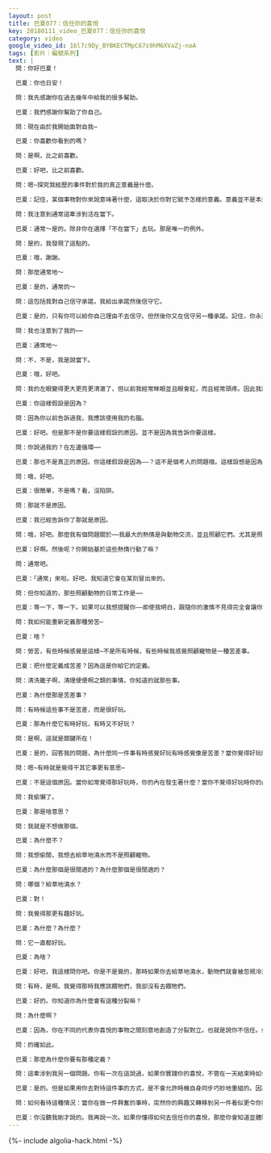 ```yaml
---
layout: post
title: 巴夏077：信任你的喜悅
key: 20180111_video_巴夏077：信任你的喜悅
category: video
google_video_id: 1bl7c9Dy_BYBKECTMpC67s9hM6XVaZj-noA
tags: [影片｜編號系列]
text: |
  問：你好巴夏！

  巴夏：你也日安！

  問：我先感謝你在過去幾年中給我的很多幫助。

  巴夏：我們感謝你幫助了你自己。

  問：現在由於我開始面對自我⋯

  巴夏：你喜歡你看到的嗎？

  問：是啊，比之前喜歡。

  巴夏：好吧，比之前喜歡。

  問：嗯~探究我經歷的事件對於我的真正意義是什麼。

  巴夏：記住，某個事物對你來說意味著什麼，這取決於你對它賦予怎樣的意義。意義並不是本來具有的。

  問：我注意到通常這牽涉到活在當下。

  巴夏：通常～是的。除非你在選擇「不在當下」去玩。那是唯一的例外。

  問：是的，我發現了這點的。

  巴夏：哦，謝謝。

  問：那麼通常地～

  巴夏：是的，通常的～

  問：這包括我對自己信守承諾，我給出承諾然後信守它。

  巴夏：是的，只有你可以給你自己理由不去信守。但然後你又在信守另一種承諾。記住，你永遠不是真的沒有信守承諾，只是有時你變化了你信守的承諾。你永遠不會不信任，你永遠不會無信心，你永遠不會不守諾。你只是變化你信守的內容而已。決定你想要信守的內容是什麼，然後信守它。

  問：我也注意到了我的⋯⋯

  巴夏：通常地～

  問：不，不是，我是說當下。

  巴夏：哦，好吧。

  問：我的左眼變得更大更亮更清澈了，但以前我經常眯眼並且眼會紅，而且經常頭疼。因此我設想這應該是我開始使用我的右腦的反映。

  巴夏：你這樣假設是因為？

  問：因為你以前告訴過我，我應該使用我的右腦。

  巴夏：好吧。但是那不是你要這樣假設的原因。並不是因為我告訴你要這樣。

  問：你說過我的？在左邊循環⋯⋯

  巴夏：那也不是真正的原因。你這樣假設是因為——？這不是個考人的問題哦。這樣設想是因為你偏好於這樣設想。

  問：哦，好吧。

  巴夏：很簡單，不是嗎？看，沒陷阱。

  問：那就不是原因。

  巴夏：我已經告訴你了那就是原因。

  問：哦，好吧。那麼我有個問題關於⋯⋯我最大的熱情是與動物交流，並且照顧它們。尤其是照顧我自己的寵物。

  巴夏：好啊。然後呢？你開始基於這些熱情行動了嘛？

  問：通常吧。

  巴夏：「通常」來啦。好吧，我知道它會在某刻冒出來的。

  問：但你知道的，那些照顧動物的日常工作是⋯⋯

  巴夏：等一下，等一下。如果可以我想提醒你——即使我明白，跟隨你的激情不見得完全會讓你一直得到一樣的機會去做一模一樣的事——但是，我要提醒你，一般來說「強烈的」（Fervent），「熱情」（Passion）這些詞和「通常地」（Usually）不共存。如果那是「強烈的」「熱情」的話，那麼那就會是「一直地」（Always），而非「通常地」。你明白我的重點了？

  問：我如何能重新定義那種勞苦⋯

  巴夏：啥？

  問：勞苦，有些時候感覺是這樣⋯不是所有時候，有些時候我感覺照顧寵物是一種苦差事。

  巴夏：把什麼定義成苦差？因為這是你給它的定義。

  問：清洗籠子啊，清理便便啊之類的事情，你知道的就那些事。

  巴夏：為什麼那是苦差事？

  問：有時候這些事不是苦差，而是很好玩。

  巴夏：那為什麼它有時好玩，有時又不好玩？

  問：是啊，這就是關鍵所在！

  巴夏：是的，回答我的問題，為什麼同一件事有時感覺好玩有時感覺像是苦差？當你覺得好玩時，你的內在是怎樣的？那和你覺得不好玩時有何不同？

  問：嗯~有時就是覺得干其它事更有意思⋯

  巴夏：不是這個原因。當你如常覺得那好玩時，你的內在發生著什麼？當你不覺得好玩時你的內在又發生著什麼？區別在哪裡？那種你內在動力的真實區別是什麼？你感覺有趣時和不覺得有趣時，這兩種情況下，在你的定義當中，你的能量形態當中，你的信念當中，有什麼不同？

  問：我偷懶了。

  巴夏：那是啥意思？

  問：我就是不想做那個。

  巴夏：為什麼不？

  問：我想偷閒，我想去給草地澆水而不是照顧寵物。

  巴夏：為什麼那個是很閒適的？為什麼那個是很閒適的？

  問：哪個？給草地澆水？

  巴夏：對！

  問：我覺得那更有趣好玩。

  巴夏：為什麼？為什麼？

  問：它一直都好玩。

  巴夏：為啥？

  巴夏：好吧，我這樣問你吧。你是不是覺的，那時如果你去給草地澆水，動物們就會被忽視冷落了？

  問：有時，是啊。我覺得那時我應該餵牠們，我卻沒有去餵牠們。

  巴夏：好的。你知道你為什麼會有這種分裂嘛？

  問：為什麼啊？

  巴夏：因為，你在不同的代表你喜悅的事物之間刻意地創造了分裂對立。也就是說你不信任。如果你的喜悅的確移動到了另外一個行為上，卻又代表其它事被冷落了，這表明你不信任自己的喜悅。

  問：的確如此。

  巴夏：那麼為什麼你要有那種定義？

  問：這牽涉到我另一個問題。你有一次在這說過，如果你實踐你的喜悅，不管在一天結束時如何（你有沒有做完每件你覺得要去做的事），其實你已經做完了那天實際上需要做的事了。

  巴夏：是的。但是如果用你去對待這件事的方式，是不會允許時機自身同步巧妙地重組的。因為，你給自己正在做的事情，設下了一個特定的框架。如果你真的信任你的喜悅的換位，那麼一切都會重新排序組合它自己，來讓你在正確的時間裡，喜悅地做你真正需要做的事。

  問：如何看待這種情況：當你在做一件興奮的事時，突然你的興趣又轉移到另一件看似更令你興奮的事上，但那時你還沒完成手頭那件事。

  巴夏：你沒聽我剛才說的。我再說一次。如果你懂得如何去信任你的喜悅，那麼你會知道並體驗到，當你的喜悅換位時，它會創造出其它時間令你能喜悅的去做另一件事。你覺得不會這樣（以後另有時間去喜悅的做它）的先入為主的想法，才是讓你體驗到那種分裂的原由。
---
```


{%- include algolia-hack.html -%}
